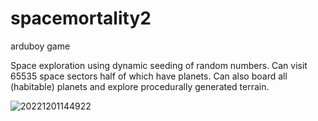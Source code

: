 # spacemortality2
arduboy game

Space exploration using dynamic seeding of random numbers. Can visit 65535 space sectors half of which have planets. Can also board all (habitable) planets and explore procedurally generated terrain.

![20221201144922](https://user-images.githubusercontent.com/32969567/204947185-3814508b-aa53-43fe-b322-6b2caf591b89.gif)

